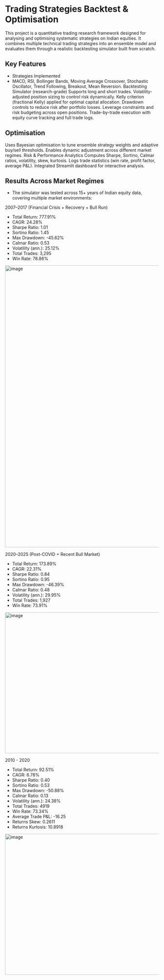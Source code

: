 # Trading Strategies Backtest & Optimisation

This project is a quantitative trading research framework designed for analysing and optimising systematic strategies on Indian equities. It combines multiple technical trading strategies into an ensemble model and evaluates them through a realistic backtesting simulator built from scratch.

## Key Features

- Strategies Implemented
- MACD, RSI, Bollinger Bands, Moving Average Crossover, Stochastic Oscillator, Trend Following, Breakout, Mean Reversion.
Backtesting Simulator (research-grade)
Supports long and short trades.
Volatility-adjusted position sizing to control risk dynamically.
Kelly criterion (fractional Kelly) applied for optimal capital allocation.
Drawdown controls to reduce risk after portfolio losses.
Leverage constraints and risk budgeting across open positions.
Trade-by-trade execution with equity curve tracking and full trade logs.

## Optimisation
Uses Bayesian optimisation to tune ensemble strategy weights and adaptive buy/sell thresholds.
Enables dynamic adjustment across different market regimes.
Risk & Performance Analytics
Computes Sharpe, Sortino, Calmar ratios, volatility, skew, kurtosis.
Logs trade statistics (win rate, profit factor, average P&L).
Integrated Streamlit dashboard for interactive analysis.

## Results Across Market Regimes

- The simulator was tested across 15+ years of Indian equity data, covering multiple market environments:

2007–2017 (Financial Crisis + Recovery + Bull Run)
- Total Return: 777.91%
- CAGR: 24.28%
- Sharpe Ratio: 1.01
- Sortino Ratio: 1.45
- Max Drawdown: -45.62%
- Calmar Ratio: 0.53
- Volatility (ann.): 25.12%
- Total Trades: 3,295
- Win Rate: 78.86%

<img width="1214" height="920" alt="image" src="https://github.com/user-attachments/assets/35bc1e7f-7552-4fe4-aff3-3bf06169b511" />

2020–2025 (Post-COVID + Recent Bull Market)
- Total Return: 173.89%
- CAGR: 22.31%
- Sharpe Ratio: 0.84
- Sortino Ratio: 0.95
- Max Drawdown: -46.39%
- Calmar Ratio: 0.48
- Volatility (ann.): 29.95%
- Total Trades: 1,927
- Win Rate: 73.91%


<img width="607" height="460" alt="image" src="https://github.com/user-attachments/assets/4cb51426-8463-4e01-9238-b7d4013eca6d" />

2010 - 2020
- Total Return: 92.51%
- CAGR: 6.78%
- Sharpe Ratio: 0.40
- Sortino Ratio: 0.53
- Max Drawdown: -50.88%
- Calmar Ratio: 0.13
- Volatility (ann.): 24.38%
- Total Trades: 4919
- Win Rate: 73.34%
- Average Trade P&L: -16.25
- Returns Skew: 0.2611
- Returns Kurtosis: 10.8918

<img width="607" height="460" alt="image" src="https://github.com/user-attachments/assets/e1a9b01e-b14b-4778-a9cb-d69aacef7d1e" />

